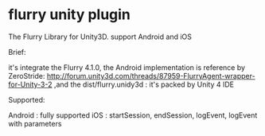 flurry unity plugin
====================

The Flurry Library for Unity3D. support Android and iOS

Brief:

it's integrate the Flurry 4.1.0, the Android implementation is reference by ZeroStride: http://forum.unity3d.com/threads/87959-FlurryAgent-wrapper-for-Unity-3-2 ,and the dist/flurry.unidy3d : it's packed by Unity 4 IDE

Supported:

Android : fully supported 
iOS : startSession, endSession, logEvent, logEvent with parameters
